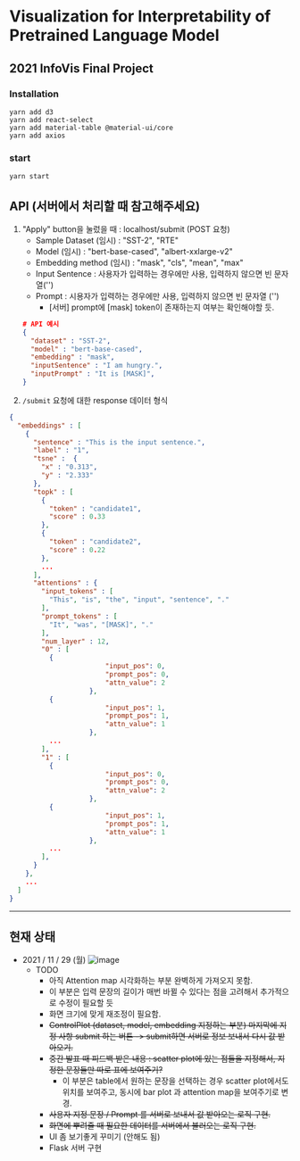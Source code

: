 # Visualization for Interpretability of Pretrained Language Model

## 2021 InfoVis Final Project

### Installation
```
yarn add d3
yarn add react-select
yarn add material-table @material-ui/core
yarn add axios
```

### start
```
yarn start
```

## API (서버에서 처리할 때 참고해주세요)

1. "Apply" button을 눌렀을 때 : localhost/submit (POST 요청)
    - Sample Dataset (임시) : "SST-2", "RTE"
    - Model (임시) : "bert-base-cased", "albert-xxlarge-v2"
    - Embedding method (임시) : "mask", "cls", "mean", "max"
    - Input Sentence : 사용자가 입력하는 경우에만 사용, 입력하지 않으면 빈 문자열('') 
    - Prompt : 시용자가 입력하는 경우에만 사용, 입력하지 않으면 빈 문자열 ('')
      - [서버] prompt에 [mask] token이 존재하는지 여부는 확인해야할 듯.
    ```json
    # API 예시
    {
      "dataset" : "SST-2",
      "model" : "bert-base-cased",
      "embedding" : "mask",
      "inputSentence" : "I am hungry.",
      "inputPrompt" : "It is [MASK]",
    }
    ```
2. <code>/submit</code> 요청에 대한 response 데이터 형식
```json
{
  "embeddings" : [
    {
      "sentence" : "This is the input sentence.",
      "label" : "1",
      "tsne" :  {
        "x" : "0.313",
        "y" : "2.333"
      },
      "topk" : [
        {
          "token" : "candidate1",
          "score" : 0.33
        },
        {
          "token" : "candidate2",
          "score" : 0.22
        },
        ...
      ],
      "attentions" : {
        "input_tokens" : [
          "This", "is", "the", "input", "sentence", "."
        ],
        "prompt_tokens" : [
          "It", "was", "[MASK]", "."
        ],
        "num_layer" : 12,
        "0" : [
          {
						"input_pos": 0,
						"prompt_pos": 0,
						"attn_value": 2
					},
          {
						"input_pos": 1,
						"prompt_pos": 1,
						"attn_value": 1
					},
          ...
        ],
        "1" : [
          {
						"input_pos": 0,
						"prompt_pos": 0,
						"attn_value": 2
					},
          {
						"input_pos": 1,
						"prompt_pos": 1,
						"attn_value": 1
					},
          ...
        ],
      }
    },
    ...
  ]
}
```
---

## 현재 상태
- 2021 / 11 / 29 (월)
![image](https://user-images.githubusercontent.com/29649894/143819563-3737c1a8-2042-4a84-9fed-c3d0384c5c6c.png)
  - TODO
    - 아직 Attention map 시각화하는 부분 완벽하게 가져오지 못함. 
     - 이 부분은 입력 문장의 길이가 매번 바뀔 수 있다는 점을 고려해서 추가적으로 수정이 필요할 듯
     - 화면 크기에 맞게 재조정이 필요함.
    - ~~ControlPlot (dataset, model, embedding 지정하는 부분) 마지막에 지정 사항 submit 하는 버튼 -> submit하면 서버로 정보 보내서 다시 값 받아오기.~~
    - ~~중간 발표 때 피드백 받은 내용 : scatter plot에 있는 점들을 지정해서, 지정한 문장들만 따로 표에 보여주기?~~
      - 이 부분은 table에서 원하는 문장을 선택하는 경우 scatter plot에서도 위치를 보여주고, 동시에 bar plot 과 attention map을 보여주기로 변경.
    - ~~사용자 지정 문장 / Prompt 를 서버로 보내서 값 받아오는 로직 구현.~~
    - ~~화면에 뿌려줄 때 필요한 데이터를 서버에서 불러오는 로직 구현.~~
    - UI 좀 보기좋게 꾸미기 (안해도 됨)
    - Flask 서버 구현
